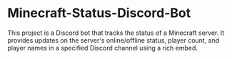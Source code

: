 # Minecraft-Status-Discord-Bot
This project is a Discord bot that tracks the status of a Minecraft server. It provides updates on the server's online/offline status, player count, and player names in a specified Discord channel using a rich embed.
